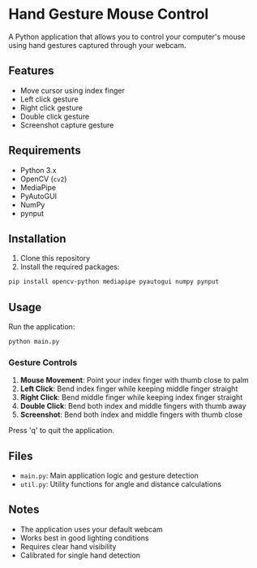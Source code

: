# Hand Gesture Mouse Control

A Python application that allows you to control your computer's mouse using hand gestures captured through your webcam.

## Features

- Move cursor using index finger
- Left click gesture
- Right click gesture
- Double click gesture
- Screenshot capture gesture

## Requirements

- Python 3.x
- OpenCV (`cv2`)
- MediaPipe
- PyAutoGUI
- NumPy
- pynput

## Installation

1. Clone this repository
2. Install the required packages:
```bash
pip install opencv-python mediapipe pyautogui numpy pynput
```

## Usage

Run the application:
```bash
python main.py
```

### Gesture Controls

1. **Mouse Movement**: Point your index finger with thumb close to palm
2. **Left Click**: Bend index finger while keeping middle finger straight
3. **Right Click**: Bend middle finger while keeping index finger straight
4. **Double Click**: Bend both index and middle fingers with thumb away
5. **Screenshot**: Bend both index and middle fingers with thumb close

Press 'q' to quit the application.

## Files

- `main.py`: Main application logic and gesture detection
- `util.py`: Utility functions for angle and distance calculations

## Notes

- The application uses your default webcam
- Works best in good lighting conditions
- Requires clear hand visibility
- Calibrated for single hand detection
